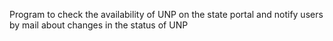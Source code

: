 Program to check the availability of UNP on the state portal and notify users by mail about changes in the status of UNP
